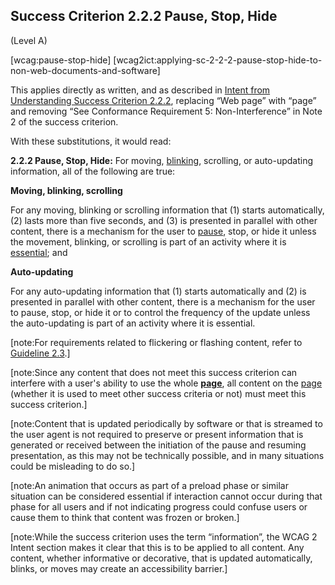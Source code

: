 ## Success Criterion 2.2.2 Pause, Stop, Hide

(Level A)

[wcag:pause-stop-hide]
[wcag2ict:applying-sc-2-2-2-pause-stop-hide-to-non-web-documents-and-software]

This applies directly as written, and as described in [Intent from Understanding Success Criterion 2.2.2](https://www.w3.org/WAI/WCAG22/Understanding/pause-stop-hide#intent), replacing “Web page” with “page” and removing “See Conformance Requirement 5: Non-Interference” in Note 2 of the success criterion.

With these substitutions, it would read:

**2.2.2 Pause, Stop, Hide:** For moving, [blinking](https://www.w3.org/TR/WCAG22/#dfn-blinking), scrolling, or auto-updating information, all of the following are true:

**Moving, blinking, scrolling**

For any moving, blinking or scrolling information that (1) starts automatically, (2) lasts more than five seconds, and (3) is presented in parallel with other content, there is a mechanism for the user to [pause](https://www.w3.org/TR/WCAG22/#dfn-pause), stop, or hide it unless the movement, blinking, or scrolling is part of an activity where it is [essential](https://www.w3.org/TR/WCAG22/#dfn-essential); and

**Auto-updating**

For any auto-updating information that (1) starts automatically and (2) is presented in parallel with other content, there is a mechanism for the user to pause, stop, or hide it or to control the frequency of the update unless the auto-updating is part of an activity where it is essential.

[note:For requirements related to flickering or flashing content, refer to [Guideline 2.3](https://www.w3.org/TR/WCAG22/#seizures-and-physical-reactions).]

[note:Since any content that does not meet this success criterion can interfere with a user's ability to use the whole **[page](#page)**, all content on the [page](#page) (whether it is used to meet other success criteria or not) must meet this success criterion.]

[note:Content that is updated periodically by software or that is streamed to the user agent is not required to preserve or present information that is generated or received between the initiation of the pause and resuming presentation, as this may not be technically possible, and in many situations could be misleading to do so.]

[note:An animation that occurs as part of a preload phase or similar situation can be considered essential if interaction cannot occur during that phase for all users and if not indicating progress could confuse users or cause them to think that content was frozen or broken.]

[note:While the success criterion uses the term “information”, the WCAG 2 Intent section makes it clear that this is to be applied to all content. Any content, whether informative or decorative, that is updated automatically, blinks, or moves may create an accessibility barrier.]
